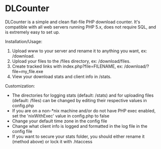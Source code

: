 DLCounter
=========

DLCounter is a simple and clean flat-file PHP download counter. It's compatible with all web servers running PHP 5.x, does not require SQL, and is extremely easy to set up.

Installation/Usage: 
 1. Upload www to your server and rename it to anything you want, ex: /download.
 2. Upload your files to the /files directory, ex: /download/files.
 3. Create tracked links with index.php?file=FILENAME, ex: /download/?file=my_file.exe
 4. View your download stats and client info in /stats.

Customization:
- The directories for logging stats (default: /stats) and for uploading files (default: /files) can be changed by editing their respective values in config.php
- If you are on a non-*nix machine and/or do not have PHP exec enabled, set the 'nixWithExec' value in config.php to false
- Change your default time zone in the config file
- Change what client info is logged and formatted in the log file in the config file
- If you want to secure your stats folder, you should either rename it (method above) or lock it with .htaccess